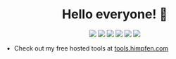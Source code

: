 <h1 align="center">Hello everyone! 👋</h1>

<p align="center">
  <!-- Social Media -->
  <a href="https://twitter.com/brandonhimpfen" title="Twitter"><img src="https://srv-cdn.himpfen.io/badges/twitter/twitter-flat.svg" /></a>
  <a href="https://www.facebook.com/profile.php?id=100065366115111" title="Facebook"><img src="https://srv-cdn.himpfen.io/badges/facebook-pages/facebook-pages-flat.svg" /></a>
  <a href="https://youtube.com/c/brandonhimpfen?sub_confirmation=1" title="YouTube"><img src="https://srv-cdn.himpfen.io/badges/youtube/youtube-flat.svg" /></a>
  <a href="https://medium.com/brandon-himpfen" title="Medium"><img src="https://img.shields.io/badge/Medium-Follow-333333?logo=medium&labelColor=000000&logoColor=ffffff&style=flat" /></a>
  <!-- Donation -->
  <a href="https://paypal.me/brandonhimpfen" title="PayPal"><img src="https://srv-cdn.himpfen.io/badges/paypal/paypal-flat.svg" /></a>
  <a href="https://himpfen.xyz/" title="Buy a Coffee"><img src="https://static.buyacoffee.net/badges/buyacoffee-flat.svg" /></a>
</p>

* Check out my free hosted tools at [tools.himpfen.com](https://tools.himpfen.com/)
